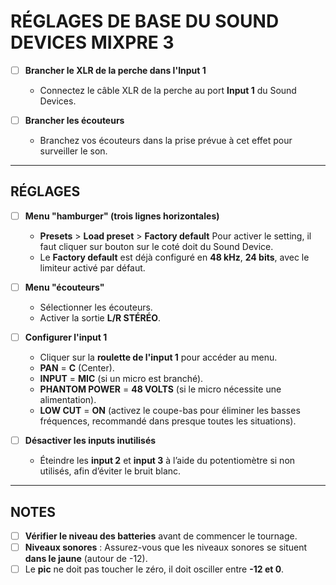 # RÉGLAGES DE BASE DU SOUND DEVICES MIXPRE 3

- [ ] **Brancher le XLR de la perche dans l'Input 1**  
  - Connectez le câble XLR de la perche au port **Input 1** du Sound Devices.

- [ ] **Brancher les écouteurs**  
  - Branchez vos écouteurs dans la prise prévue à cet effet pour surveiller le son.

---

## RÉGLAGES

- [ ] **Menu "hamburger" (trois lignes horizontales)**  
  - **Presets** > **Load preset** > **Factory default** Pour activer le setting, il faut cliquer sur bouton sur le coté doit du Sound Device. 
  - Le **Factory default** est déjà configuré en **48 kHz**, **24 bits**, avec le limiteur activé par défaut.

- [ ] **Menu "écouteurs"**  
  - Sélectionner les écouteurs.
  - Activer la sortie **L/R STÉRÉO**.

- [ ] **Configurer l'input 1**  
  - Cliquer sur la **roulette de l'input 1** pour accéder au menu.
  - **PAN** = **C** (Center).
  - **INPUT** = **MIC** (si un micro est branché).
  - **PHANTOM POWER** = **48 VOLTS** (si le micro nécessite une alimentation).
  - **LOW CUT** = **ON** (activez le coupe-bas pour éliminer les basses fréquences, recommandé dans presque toutes les situations).

- [ ] **Désactiver les inputs inutilisés**  
  - Éteindre les **input 2** et **input 3** à l’aide du potentiomètre si non utilisés, afin d’éviter le bruit blanc.

---

## NOTES

- [ ] **Vérifier le niveau des batteries** avant de commencer le tournage.
- [ ] **Niveaux sonores** : Assurez-vous que les niveaux sonores se situent **dans le jaune** (autour de -12).
- [ ] Le **pic** ne doit pas toucher le zéro, il doit osciller entre **-12 et 0**.
